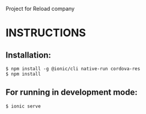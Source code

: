 Project for Reload company

INSTRUCTIONS 
============

Installation:
------------

    $ npm install -g @ionic/cli native-run cordova-res
    $ npm install


For running in development mode:
------------

    $ ionic serve
